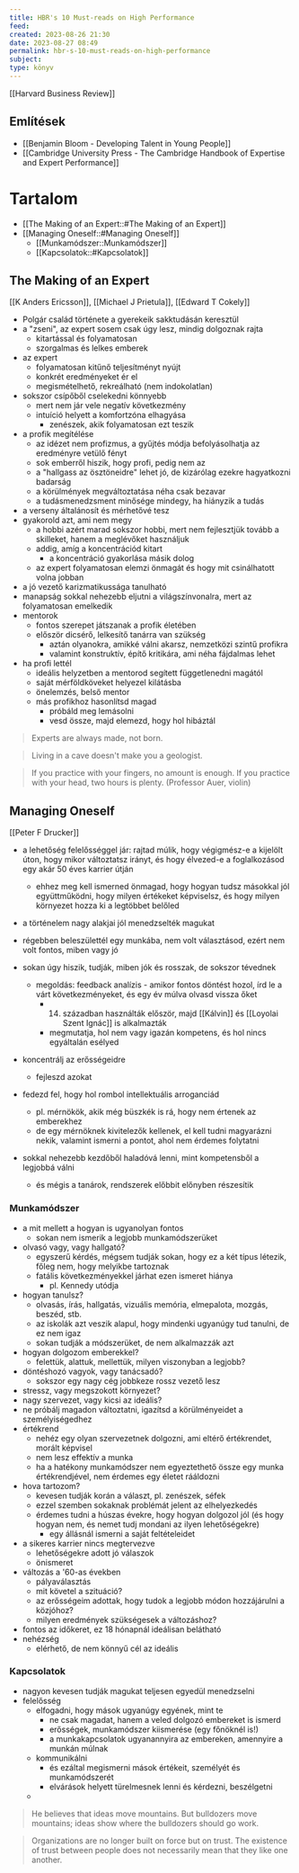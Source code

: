 ```yaml
---
title: HBR's 10 Must-reads on High Performance
feed: 
created: 2023-08-26 21:30
date: 2023-08-27 08:49
permalink: hbr-s-10-must-reads-on-high-performance
subject: 
type: könyv
---
```


[[Harvard Business Review]]

## Említések
<a id="Említések"></a>
- [[Benjamin Bloom - Developing Talent in Young People]]
- [[Cambridge University Press - The Cambridge Handbook of Expertise and Expert Performance]]

# Tartalom
<a id="Tartalom"></a>
- [[The Making of an Expert::#The Making of an Expert]]
- [[Managing Oneself::#Managing Oneself]]
	- [[Munkamódszer::Munkamódszer]]
	- [[Kapcsolatok::#Kapcsolatok]]

## The Making of an Expert
<a id="The Making of an Expert"></a>
[[K Anders Ericsson]], [[Michael J Prietula]], [[Edward T Cokely]]

- Polgár család története a gyerekeik sakktudásán keresztül
- a "zseni", az expert sosem csak úgy lesz, mindig dolgoznak rajta
	- kitartással és folyamatosan
	- szorgalmas és lelkes emberek
- az expert
	- folyamatosan kitűnő teljesítményt nyújt
	- konkrét eredményeket ér el
	- megismételhető, rekreálható (nem indokolatlan)
- sokszor csípőből cselekedni könnyebb
	- mert nem jár vele negatív következmény
	- intuíció helyett a komfortzóna elhagyása
		- zenészek, akik folyamatosan ezt teszik
- a profik megítélése
	- az idézet nem profizmus, a gyűjtés módja befolyásolhatja az eredményre vetülő fényt
	- sok emberről hiszik, hogy profi, pedig nem az
	- a "hallgass az ösztöneidre" lehet jó, de kizárólag ezekre hagyatkozni badarság
	- a körülmények megváltoztatása néha csak bezavar
	- a tudásmenedzsment minősége mindegy, ha hiányzik a tudás
- a verseny általánosít és mérhetővé tesz
- gyakorold azt, ami nem megy
	- a hobbi azért marad sokszor hobbi, mert nem fejlesztjük tovább a skilleket, hanem a meglévőket használjuk
	- addig, amíg a koncentrációd kitart
		- a koncentráció gyakorlása másik dolog
	- az expert folyamatosan elemzi önmagát és hogy mit csinálhatott volna jobban
- a jó vezető karizmatikussága tanulható
- manapság sokkal nehezebb eljutni a világszínvonalra, mert az folyamatosan emelkedik
- mentorok
	- fontos szerepet játszanak a profik életében
	- először dicsérő, lelkesítő tanárra van szükség
		- aztán olyanokra, amikké válni akarsz, nemzetközi szintű profikra
		- valamint konstruktív, építő kritikára, ami néha fájdalmas lehet
- ha profi lettél
	- ideális helyzetben a mentorod segített függetlenedni magától
	- saját mérföldköveket helyezel kilátásba
	- önelemzés, belső mentor
	- más profikhoz hasonlítsd magad
		- próbáld meg lemásolni
		- vesd össze, majd elemezd, hogy hol hibáztál

> 	Experts are always made, not born.

> 	Living in a cave doesn't make you a geologist.

> 	If you practice with your fingers, no amount is enough. If you practice with your head, two hours is plenty. (Professor Auer, violin)

## Managing Oneself
<a id="Managing Oneself"></a>
[[Peter F Drucker]]

- a lehetőség felelősséggel jár: rajtad múlik, hogy végigmész-e a kijelölt úton, hogy mikor változtatsz irányt, és hogy élvezed-e a foglalkozásod egy akár 50 éves karrier útján
	- ehhez meg kell ismerned önmagad, hogy hogyan tudsz másokkal jól együttműködni, hogy milyen értékeket képviselsz, és hogy milyen környezet hozza ki a legtöbbet belőled

- a történelem nagy alakjai jól menedzselték magukat
- régebben beleszülettél egy munkába, nem volt választásod, ezért nem volt fontos, miben vagy jó
- sokan úgy hiszik, tudják, miben jók és rosszak, de sokszor tévednek
	- megoldás: feedback analízis - amikor fontos döntést hozol, írd le a várt következményeket, és egy év múlva olvasd vissza őket
		- 14. században használták először, majd [[Kálvin]] és [[Loyolai Szent Ignác]] is alkalmazták
		- megmutatja, hol nem vagy igazán kompetens, és hol nincs egyáltalán esélyed
- koncentrálj az erősségeidre
	- fejleszd azokat
- fedezd fel, hogy hol rombol intellektuális arroganciád
	- pl. mérnökök, akik még büszkék is rá, hogy nem értenek az emberekhez
	- de egy mérnöknek kivitelezők kellenek, el kell tudni magyarázni nekik, valamint ismerni a pontot, ahol nem érdemes folytatni
- sokkal nehezebb kezdőből haladóvá lenni, mint kompetensből a legjobbá válni
	- és mégis a tanárok, rendszerek előbbit előnyben részesítik

### Munkamódszer
<a id="Munkamódszer"></a>
- a mit mellett a hogyan is ugyanolyan fontos
	- sokan nem ismerik a legjobb munkamódszerüket
- olvasó vagy, vagy hallgató?
	- egyszerű kérdés, mégsem tudják sokan, hogy ez a két típus létezik, főleg nem, hogy melyikbe tartoznak
	- fatális következményekkel járhat ezen ismeret hiánya
		- pl. Kennedy utódja
- hogyan tanulsz?
	- olvasás, írás, hallgatás, vizuális memória, elmepalota, mozgás, beszéd, stb.
	- az iskolák azt veszik alapul, hogy mindenki ugyanúgy tud tanulni, de ez nem igaz
	- sokan tudják a módszerüket, de nem alkalmazzák azt
- hogyan dolgozom emberekkel?
	- felettük, alattuk, mellettük, milyen viszonyban a legjobb?
- döntéshozó vagyok, vagy tanácsadó?
	- sokszor egy nagy cég jobbkeze rossz vezető lesz
- stressz, vagy megszokott környezet?
- nagy szervezet, vagy kicsi az ideális?
- ne próbálj magadon változtatni, igazítsd a körülményeidet a személyiségedhez
- értékrend
	- nehéz egy olyan szervezetnek dolgozni, ami eltérő értékrendet, morált képvisel
	- nem lesz effektív a munka
	- ha a hatékony munkamódszer nem egyeztethető össze egy munka értékrendjével, nem érdemes egy életet rááldozni
- hova tartozom?
	- kevesen tudják korán a választ, pl. zenészek, séfek
	- ezzel szemben sokaknak problémát jelent az elhelyezkedés
	- érdemes tudni a húszas évekre, hogy hogyan dolgozol jól (és hogy hogyan nem, és nemet tudj mondani az ilyen lehetőségekre)
		- egy állásnál ismerni a saját feltételeidet
- a sikeres karrier nincs megtervezve
	- lehetőségekre adott jó válaszok
	- önismeret
- változás a '60-as években
	- pályaválasztás
	- mit követel a szituáció?
	- az erősségeim adottak, hogy tudok a legjobb módon hozzájárulni a közjóhoz?
	- milyen eredmények szükségesek a változáshoz?
- fontos az időkeret, ez 18 hónapnál ideálisan belátható
- nehézség
	- elérhető, de nem könnyű cél az ideális

### Kapcsolatok
<a id="Kapcsolatok"></a>
- nagyon kevesen tudják magukat teljesen egyedül menedzselni
- felelősség
	- elfogadni, hogy mások ugyanúgy egyének, mint te
		- ne csak magadat, hanem a veled dolgozó embereket is ismerd
		- erősségek, munkamódszer kiismerése (egy főnöknél is!)
		- a munkakapcsolatok ugyanannyira az embereken, amennyire a munkán múlnak
	- kommunikálni
		- és ezáltal megismerni mások értékeit, személyét és munkamódszerét
		- elvárások helyett türelmesnek lenni és kérdezni, beszélgetni
	- 

> 	He believes that ideas move mountains. But bulldozers move mountains; ideas show where the bulldozers should go work.

> 	Organizations are no longer built on force but on trust. The existence of trust between people does not necessarily mean that they like one another.









